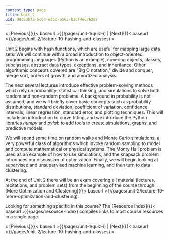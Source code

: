 ```yaml
---
content_type: page
title: Unit 2
uid: ddc5db7a-5c64-e3bd-a565-b36f4ed76287
---
```


« [Previous]({{< baseurl >}}/pages/unit-1/quiz-i) | [Next]({{< baseurl >}}/pages/unit-2/lecture-10-hashing-and-classes) »

Unit 2 begins with hash functions, which are useful for mapping large data sets. We will continue with a broad introduction to object-oriented programming languages (Python is an example), covering objects, classes, subclasses, abstract data types, exceptions, and inheritance. Other algorithmic concepts covered are "Big O notation," divide and conquer, merge sort, orders of growth, and amortized analysis.

The next several lectures introduce effective problem-solving methods which rely on probability, statistical thinking, and simulations to solve both random and non-random problems. A background in probability is not assumed, and we will briefly cover basic concepts such as probability distributions, standard deviation, coefficient of variation, confidence intervals, linear regression, standard error, and plotting techniques. This will include an introduction to curve fitting, and we introduce the Python libraries _numpy_ and _pylab_ to add tools to create simulations, graphs, and predictive models.

We will spend some time on random walks and Monte Carlo simulations, a very powerful class of algorithms which invoke random sampling to model and compute mathematical or physical systems. The Monty Hall problem is used as an example of how to use simulations, and the knapsack problem introduces our discussion of optimization. Finally, we will begin looking at supervised and unsupervised machine learning, and then turn to data clustering.

At the end of Unit 2 there will be an exam covering all material (lectures, recitations, and problem sets) from the beginning of the course through [More Optimization and Clustering]({{< baseurl >}}/pages/unit-2/lecture-19-more-optimization-and-clustering).

Looking for something specific in this course? The [Resource Index]({{< baseurl >}}/pages/resource-index) compiles links to most course resources in a single page.

« [Previous]({{< baseurl >}}/pages/unit-1/quiz-i) | [Next]({{< baseurl >}}/pages/unit-2/lecture-10-hashing-and-classes) »
